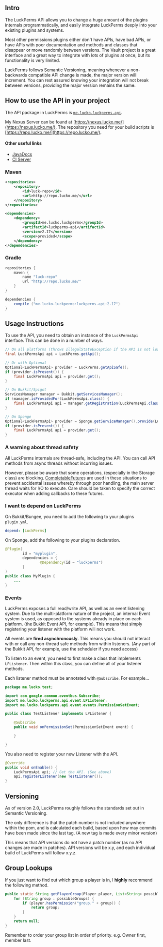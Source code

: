 ## Intro
The LuckPerms API allows you to change a huge amount of the plugins internals programmatically, and easily integrate LuckPerms deeply into your existing plugins and systems.

Most other permissions plugins either don't have APIs, have bad APIs, or have APIs with poor documentation and methods and classes that disappear or move randomly between versions. The Vault project is a great interface and a great way to integrate with lots of plugins at once, but its functionality is very limited.

LuckPerms follows Semantic Versioning, meaning whenever a non-backwards compatible API change is made, the major version will increment. You can rest assured knowing your integration will not break between versions, providing the major version remains the same.

## How to use the API in your project
The API package in LuckPerms is [`me.lucko.luckperms.api`](https://github.com/lucko/LuckPerms/tree/master/api/src/main/java/me/lucko/luckperms).

My Nexus Server can be found at [https://nexus.lucko.me/](https://nexus.lucko.me/). The repository you need for your build scripts is [https://repo.lucko.me/](https://repo.lucko.me/).

#### Other useful links
* [JavaDocs](https://jd.lucko.me/LuckPerms/)
* [CI Server](https://ci.lucko.me/job/LuckPerms/)

### Maven
````xml
<repositories>
    <repository>
        <id>luck-repo</id>
        <url>http://repo.lucko.me/</url>
    </repository>
</repositories>

<dependencies>
    <dependency>
        <groupId>me.lucko.luckperms</groupId>
        <artifactId>luckperms-api</artifactId>
        <version>2.17</version>
        <scope>provided</scope>
    </dependency>
</dependencies>
````

### Gradle
```gradle
repositories {
    maven {
        name "luck-repo"
        url "http://repo.lucko.me/"
    }
}

dependencies {
    compile ("me.lucko.luckperms:luckperms-api:2.17")
}
```

## Usage Instructions
To use the API, you need to obtain an instance of the `LuckPermsApi` interface. This can be done in a number of ways.

```java
// On all platforms (throws IllegalStateException if the API is not loaded)
final LuckPermsApi api = LuckPerms.getApi();

// Or with Optional
Optional<LuckPermsApi> provider = LuckPerms.getApiSafe();
if (provider.isPresent()) {
    final LuckPermsApi api = provider.get();
}

// On Bukkit/Spigot
ServicesManager manager = Bukkit.getServicesManager();
if (manager.isProvidedFor(LuckPermsApi.class)) {
    final LuckPermsApi api = manager.getRegistration(LuckPermsApi.class).getProvider();
}

// On Sponge
Optional<LuckPermsApi> provider = Sponge.getServiceManager().provide(LuckPermsApi.class);
if (provider.isPresent()) {
    final LuckPermsApi api = provider.get();
}
```

### A warning about thread safety
All LuckPerms internals are thread-safe, including the API. You can call API methods from async threads without incurring issues.

However, please be aware that some operations, (especially in the Storage class) are blocking. [CompletableFuture](https://docs.oracle.com/javase/8/docs/api/java/util/concurrent/CompletableFuture.html)s are used in these situations to prevent accidental issues whereby through poor handling, the main server thread waits for I/O to execute. Care should be taken to specify the correct executor when adding callbacks to these futures.

### I want to depend on LuckPerms
On Bukkit/Bungee, you need to add the following to your plugins `plugin.yml`.
```yml
depend: [LuckPerms]
```

On Sponge, add the following to your plugins declaration.
```java
@Plugin(
        id = "myplugin",
        dependencies = {
                @Dependency(id = "luckperms")
        }
)
public class MyPlugin {
    ...
}
```

### Events
LuckPerms exposes a full read/write API, as well as an event listening system. Due to the multi-platform nature of the project, an internal Event system is used, as opposed to the systems already in place on each platform. (the Bukkit Event API, for example). This means that simply registering your listener with the platform will not work.

All events are **fired asynchronously**. This means you should not interact with or call any non-thread safe methods from within listeners. (Any part of the Bukkit API, for example, use the scheduler if you need access)

To listen to an event, you need to first make a class that implements `LPListener`. Then within this class, you can define all of your listener methods.

Each listener method must be annotated with `@Subscribe`. For example...

```java
package me.lucko.test;

import com.google.common.eventbus.Subscribe;
import me.lucko.luckperms.api.event.LPListener;
import me.lucko.luckperms.api.event.events.PermissionSetEvent;

public class TestListener implements LPListener {

    @Subscribe
    public void onPermissionSet(PermissionSetEvent event) {

    }

}
```

You also need to register your new Listener with the API.
```java
@Override
public void onEnable() {
    LuckPermsApi api; // Get the API. (See above)
    api.registerListener(new TestListener());
}
```

## Versioning
As of version 2.0, LuckPerms roughly follows the standards set out in Semantic Versioning.

The only difference is that the patch number is not included anywhere within the pom, and is calculated each build, based upon how may commits have been made since the last tag. (A new tag is made every minor version)

This means that API versions do not have a patch number (as no API changes are made in patches). API versions will be x.y, and each individual build of LuckPerms will follow x.y.z.

## Group Lookups
If you just want to find out which group a player is in, I **highly** recommend the following method.

```java
public static String getPlayerGroup(Player player, List<String> possibleGroups) {
    for (String group : possibleGroups) {
        if (player.hasPermission("group." + group)) {
            return group;
        }
    }
    return null;
}
```
Remember to order your group list in order of priority. e.g. Owner first, member last. 